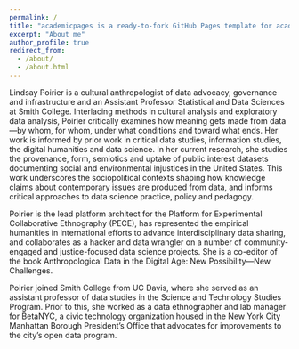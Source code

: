 ```yaml
---
permalink: /
title: "academicpages is a ready-to-fork GitHub Pages template for academic personal websites"
excerpt: "About me"
author_profile: true
redirect_from: 
  - /about/
  - /about.html
---
```


Lindsay Poirier is a cultural anthropologist of data advocacy, governance and infrastructure and an Assistant Professor Statistical and Data Sciences at Smith College. Interlacing methods in cultural analysis and exploratory data analysis, Poirier critically examines how meaning gets made from data—by whom, for whom, under what conditions and toward what ends. Her work is informed by prior work in critical data studies, information studies, the digital humanities and data science. In her current research, she studies the provenance, form, semiotics and uptake of public interest datasets documenting social and environmental injustices in the United States. This work underscores the sociopolitical contexts shaping how knowledge claims about contemporary issues are produced from data, and informs critical approaches to data science practice, policy and pedagogy.

Poirier is the lead platform architect for the Platform for Experimental Collaborative Ethnography (PECE), has represented the empirical humanities in international efforts to advance interdisciplinary data sharing, and collaborates as a hacker and data wrangler on a number of community-engaged and justice-focused data science projects. She is a co-editor of the book Anthropological Data in the Digital Age: New Possibility—New Challenges.

Poirier joined Smith College from UC Davis, where she served as an assistant professor of data studies in the Science and Technology Studies Program. Prior to this, she worked as a data ethnographer and lab manager for BetaNYC, a civic technology organization housed in the New York City Manhattan Borough President’s Office that advocates for improvements to the city’s open data program.